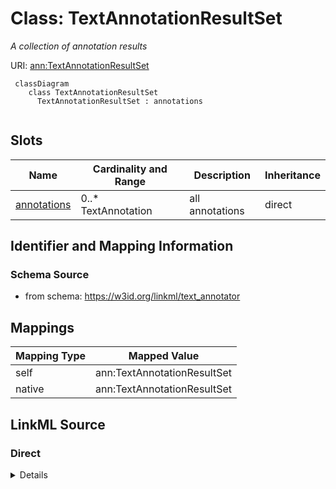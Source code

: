 # Class: TextAnnotationResultSet
_A collection of annotation results_




URI: [ann:TextAnnotationResultSet](https://w3id.org/linkml/text_annotator/TextAnnotationResultSet)


```{mermaid}
 classDiagram
    class TextAnnotationResultSet
      TextAnnotationResultSet : annotations
      
```



<!-- no inheritance hierarchy -->


## Slots

| Name | Cardinality and Range | Description | Inheritance |
| ---  | --- | --- | --- |
| [annotations](annotations.md) | 0..* <br/> TextAnnotation | all annotations | direct |








## Identifier and Mapping Information







### Schema Source


* from schema: https://w3id.org/linkml/text_annotator





## Mappings

| Mapping Type | Mapped Value |
| ---  | ---  |
| self | ann:TextAnnotationResultSet |
| native | ann:TextAnnotationResultSet |


## LinkML Source

<!-- TODO: investigate https://stackoverflow.com/questions/37606292/how-to-create-tabbed-code-blocks-in-mkdocs-or-sphinx -->

### Direct

<details>
```yaml
name: TextAnnotationResultSet
description: A collection of annotation results
from_schema: https://w3id.org/linkml/text_annotator
rank: 1000
attributes:
  annotations:
    name: annotations
    description: all annotations
    from_schema: https://w3id.org/linkml/text_annotator
    rank: 1000
    multivalued: true
    range: TextAnnotation
    inlined: true

```
</details>

### Induced

<details>
```yaml
name: TextAnnotationResultSet
description: A collection of annotation results
from_schema: https://w3id.org/linkml/text_annotator
rank: 1000
attributes:
  annotations:
    name: annotations
    description: all annotations
    from_schema: https://w3id.org/linkml/text_annotator
    rank: 1000
    multivalued: true
    alias: annotations
    owner: TextAnnotationResultSet
    domain_of:
    - TextAnnotationResultSet
    range: TextAnnotation
    inlined: true

```
</details>